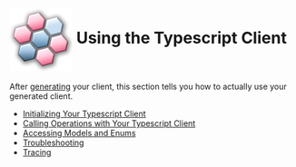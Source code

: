 # <img align="center" src="../images/logo.png">  Using the Typescript Client

After [generating][generate] your client, this section tells you how to actually use your generated client.

* [Initializing Your Typescript Client][initializing]
* [Calling Operations with Your Typescript Client][operations]
* [Accessing Models and Enums][models]
* [Troubleshooting][troubleshooting]
* [Tracing][tracing]

<!-- LINKS -->
[generate]: https://github.com/Azure/autorest/tree/main/docs/generate/readme.md
[initializing]: ./initializing.md
[operations]: ./operations.md
[models]: ./models.md
[troubleshooting]: ./troubleshooting.md
[tracing]: ./tracing.md